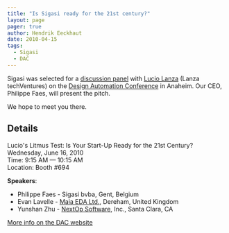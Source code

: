 ```yaml
---
title: "Is Sigasi ready for the 21st century?"
layout: page 
pager: true
author: Hendrik Eeckhaut
date: 2010-04-15
tags: 
  - Sigasi
  - DAC
---
```

<div class="content">
<p>Sigasi was selected for a <a href="http://www2.dac.com/panels.aspx?event=101&amp;topic=2" class="elf-external elf-icon"> discussion panel</a> with <a href="http://www.linkedin.com/pub/lucio-lanza/0/7b9/228" class="elf-external elf-icon">Lucio Lanza</a> (Lanza techVentures) on the <a href="http://www2.dac.com" class="elf-external elf-icon">Design Automation Conference</a> in Anaheim. Our CEO, Philippe Faes, will present the pitch.</p><p>We hope to meet you there.</p><h2>Details</h2><p>Lucio's Litmus Test: Is Your Start-Up Ready for the 21st Century?<br/>Wednesday, June 16, 2010<br/>Time: 9:15 AM &#8212; 10:15 AM<br/>Location: Booth #694</p><p><strong>Speakers</strong>:</p><ul><li>Philippe Faes - Sigasi bvba, Gent, Belgium</li><li>Evan Lavelle - <a href="http://www.maia-eda.net/" class="elf-external elf-icon">Maia EDA Ltd.</a>, Dereham, United Kingdom</li><li>Yunshan Zhu - <a href="http://www.nextopsoftware.com/" class="elf-external elf-icon">NextOp Software</a>, Inc., Santa Clara, CA</li></ul><p><a href="http://www2.dac.com/panels.aspx?event=101&amp;topic=2" class="elf-external elf-icon">More info on the DAC website</a></p>  </div>

